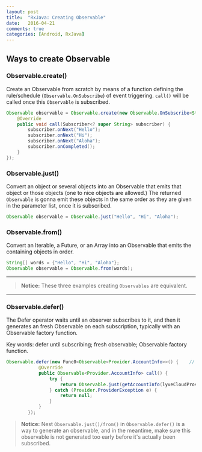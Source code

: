 ```yaml
---
layout: post
title:  "RxJava: Creating Observable"
date:   2016-04-21
comments: true
categories: [Android, RxJava]
---
```


## Ways to create Observable

### Observable.create()

Create an Observable from scratch by means of a function defining the rule/schedule (`Observable.OnSubscribe`) of event triggering. `call()` will be called once this `Observable` is subscribed.

```java
Observable observable = Observable.create(new Observable.OnSubscribe<String>() {
    @Override
    public void call(Subscriber<? super String> subscriber) {
        subscriber.onNext("Hello");
        subscriber.onNext("Hi");
        subscriber.onNext("Aloha");
        subscriber.onCompleted();
    }
});
```

### Observable.just()

Convert an object or several objects into an Observable that emits that object or those objects (one to nice objects are allowed.) The returned `Observable` is gonna emit these objects in the same order as they are given in the parameter list, once it is subscribed.

```java
Observable observable = Observable.just("Hello", "Hi", "Aloha");
```

### Observable.from()

Convert an Iterable, a Future, or an Array into an Observable that emits the containing objects in order.

```java
String[] words = {"Hello", "Hi", "Aloha"};
Observable observable = Observable.from(words);
```

------

> **Notice:** These three examples creating `Observables` are equivalent.

------

### Observable.defer()

The Defer operator waits until an observer subscribes to it, and then it generates an fresh Observable on each subscription, typically with an Observable factory function.

Key words: defer until subscribing; fresh observable; Observable factory function.

```java
Observable.defer(new Func0<Observable<Provider.AccountInfo>>() {	// observable factory function
            @Override
            public Observable<Provider.AccountInfo> call() {
                try {
                    return Observable.just(getAccountInfo(lyveCloudProvider));
                } catch (Provider.ProviderException e) {
                    return null;
                }
            }
        });
```

> **Notice:** Nest `Observable.just()/from()` in `Observable.defer()` is a way to generate an observable, and in the meantime, make sure this observable is not generated too early before it's actually been subscribed.
